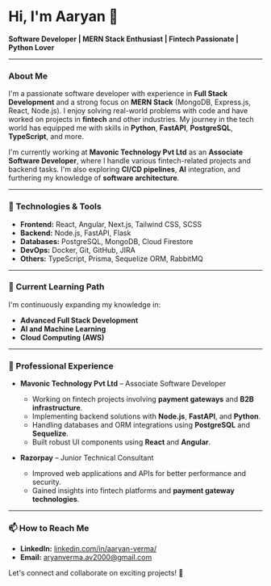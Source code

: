 # Hi, I'm Aaryan 👋

**Software Developer | MERN Stack Enthusiast | Fintech Passionate | Python Lover**

---

### About Me

I'm a passionate software developer with experience in **Full Stack Development** and a strong focus on **MERN Stack** (MongoDB, Express.js, React, Node.js). I enjoy solving real-world problems with code and have worked on projects in **fintech** and other industries. My journey in the tech world has equipped me with skills in **Python**, **FastAPI**, **PostgreSQL**, **TypeScript**, and more.

I'm currently working at **Mavonic Technology Pvt Ltd** as an **Associate Software Developer**, where I handle various fintech-related projects and backend tasks. I'm also exploring **CI/CD pipelines**, **AI** integration, and furthering my knowledge of **software architecture**.

---

### 🔧 Technologies & Tools
- **Frontend:** React, Angular, Next.js, Tailwind CSS, SCSS
- **Backend:** Node.js, FastAPI, Flask
- **Databases:** PostgreSQL, MongoDB, Cloud Firestore
- **DevOps:** Docker, Git, GitHub, JIRA
- **Others:** TypeScript, Prisma, Sequelize ORM, RabbitMQ

---

### 🌱 Current Learning Path
I'm continuously expanding my knowledge in:
- **Advanced Full Stack Development**
- **AI and Machine Learning** 
- **Cloud Computing (AWS)**

---

### 💼 Professional Experience

- **Mavonic Technology Pvt Ltd** – Associate Software Developer
  - Working on fintech projects involving **payment gateways** and **B2B infrastructure**.
  - Implementing backend solutions with **Node.js**, **FastAPI**, and **Python**.
  - Handling databases and ORM integrations using **PostgreSQL** and **Sequelize**.
  - Built robust UI components using **React** and **Angular**.

- **Razorpay** – Junior Technical Consultant
  - Improved web applications and APIs for better performance and security.
  - Gained insights into fintech platforms and **payment gateway technologies**.

---

### 📫 How to Reach Me
- **LinkedIn:** [linkedin.com/in/aaryan-verma/](https://www.linkedin.com/in/aaryan-verma/)
- **Email:** aryanverma.av2000@gmail.com

Let's connect and collaborate on exciting projects! 🚀
